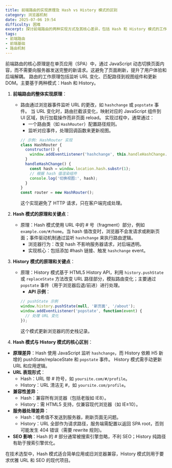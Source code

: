 ```yaml
---
title: 前端路由的实现原理及 Hash vs History 模式的区别
category: 浏览器机制
date: 2025-07-06 19:54
difficulty: 困难
excerpt: 探讨前端路由的两种实现方式及其核心差异，包括 Hash 和 History 模式的工作机制、优缺点以及适用场景。
tags:
- 前端路由
- 前端基础
- 路由机制
---
```

前端路由的核心原理是在单页应用（SPA）中，通过 JavaScript 动态切换页面内容，而不需要向服务器发送完整的新请求。这避免了页面刷新，提升了用户体验和后端解耦。 路由的工作原理包括监听 URL 变化、匹配路径到视图组件和更新 DOM。主要基于两种模式：Hash 和 History。  

1.  **前端路由的整体实现原理**：  
    -   路由通过浏览器事件监听 URL 的更改，如 `hashchange` 或 `popstate` 事件。 当 URL 变化时，路由拦截该变化，映射对应的 JavaScript 组件到 UI 区域，执行加载操作而非页面 reload。 实现过程中，通常通过：  
        -   一个路由类（如 `HashRouter`）配置路径规则。  
        -   监听对应事件，处理回调函数来更新视图。  
        ```javascript
        // 示例: HashRouter 实现
        class HashRouter {
          constructor() {
            window.addEventListener('hashchange', this.handleHashChange.bind(this));
          }
          handleHashChange() {
            const hash = window.location.hash.substr(1);
            // 根据 hash 值渲染组件
            console.log('切换视图:', hash);
          }
        }
        const router = new HashRouter();
        ```  
        这个实现避免了 HTTP 请求，只在客户端完成处理。  

2.  **Hash 模式的原理和关键点**：  
    -   原理：Hash 模式使用 URL 中的 # 号（fragment）部分，例如 `example.com/#/home`。当 hash 值改变时，浏览器不会发请求或刷新页面；事件驱动机制通过监听 `hashchange` 来执行路由逻辑。  
        -   浏览器行为：改变 hash 不影响服务器请求，对后端透明。  
        -   实现核心：包括添加 #hash 链接、触发 `hashchange` event。  

3.  **History 模式的原理和关键点**：  
    -   原理：History 模式基于 HTML5 History API，利用 `history.pushState` 或 `replaceState` 方法改变 URL 路径部分，模拟路由变化；主要通过 `popstate` 事件（用于浏览器后退/前进）进行处理。  
        -   **API 示例**：  
        ```javascript
        // pushState 示例
        window.history.pushState(null, '新页面', '/about');
        window.addEventListener('popstate', function(event) {
          // 处理 URL 变化
        });
        ```  
        这个模式更新浏览器的历史栈记录。  

4.  **Hash 模式与 History 模式的核心区别**：  
   -   **原理差异**：Hash 使用 JavaScript 监听 `hashchange`，而 History 依赖 H5 新增的 pushState/replaceState 和 `popstate` 事件。 History 模式需手动更新 URL 和应用逻辑。  
   -   **URL 表现形式**：  
        -   Hash：URL 带 # 符号，如 `yoursite.com/#/profile`。  
        -   History：URL 清洁无 #，如 `yoursite.com/profile`。  
   -   **兼容性差异**：  
        -   Hash：兼容所有浏览器（包括老版如 IE8）。  
        -   History：需 HTML5 支持，仅兼容现代浏览器（如 IE≥10）。  
   -   **服务器处理差异**：  
        -   Hash：哈希值不发送到服务器，刷新页面无问题。  
        -   History：URL 全部作为请求路径，服务端需配置以返回 SPA root，否则可能发生 404 错误（需要 rewrite 规则)。  
   -   **SEO 影响**：Hash 的 # 部分通常被搜索引擎忽略，不利 SEO；History 纯路径有助于搜索引擎优化。  

在技术选型中，Hash 模式适合简单应用或旧浏览器兼容，History 模式则用于要求优雅 URL 和 SEO 的现代项目。  
